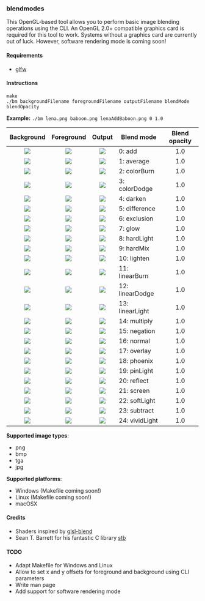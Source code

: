 ### blendmodes
This OpenGL-based tool allows you to perform basic image blending operations using the CLI. An OpenGL 2.0+ compatible graphics card is required for this tool to work. Systems without a graphics card are currently out of luck. However, software rendering mode is coming soon!

#### Requirements
* [glfw](http://www.glfw.org/)

#### Instructions
```
make
./bm backgroundFilename foregroundFilename outputFilename blendMode blendOpacity
```

**Example:** ```./bm lena.png baboon.png lenaAddBaboon.png 0 1.0```

| Background                           | Foreground                           | Output                               | Blend mode      | Blend opacity |
|:------------------------------------:|:------------------------------------:|:------------------------------------:|-----------------|:-------------:|
| ![](https://i.imgur.com/dwnT1rz.png) | ![](https://i.imgur.com/EpcbGTg.png) | ![](https://i.imgur.com/sJzhepN.png) | 0: add          | 1.0           |
| ![](https://i.imgur.com/dwnT1rz.png) | ![](https://i.imgur.com/EpcbGTg.png) | ![](https://i.imgur.com/gIQKb3f.png) | 1: average      | 1.0           |
| ![](https://i.imgur.com/dwnT1rz.png) | ![](https://i.imgur.com/EpcbGTg.png) | ![](https://i.imgur.com/DIOdLqq.png) | 2: colorBurn    | 1.0           |
| ![](https://i.imgur.com/dwnT1rz.png) | ![](https://i.imgur.com/EpcbGTg.png) | ![](https://i.imgur.com/hpqmcGh.png) | 3: colorDodge   | 1.0           |
| ![](https://i.imgur.com/dwnT1rz.png) | ![](https://i.imgur.com/EpcbGTg.png) | ![](https://i.imgur.com/hi2flFf.png) | 4: darken       | 1.0           |
| ![](https://i.imgur.com/dwnT1rz.png) | ![](https://i.imgur.com/EpcbGTg.png) | ![](https://i.imgur.com/jEpFxqG.png) | 5: difference   | 1.0           |
| ![](https://i.imgur.com/dwnT1rz.png) | ![](https://i.imgur.com/EpcbGTg.png) | ![](https://i.imgur.com/SYARHnF.png) | 6: exclusion    | 1.0           |
| ![](https://i.imgur.com/dwnT1rz.png) | ![](https://i.imgur.com/EpcbGTg.png) | ![](https://i.imgur.com/F7bmvGc.png) | 7: glow         | 1.0           |
| ![](https://i.imgur.com/dwnT1rz.png) | ![](https://i.imgur.com/EpcbGTg.png) | ![](https://i.imgur.com/LNGswtP.png) | 8: hardLight    | 1.0           |
| ![](https://i.imgur.com/dwnT1rz.png) | ![](https://i.imgur.com/EpcbGTg.png) | ![](https://i.imgur.com/8mMOOJ2.png) | 9: hardMix      | 1.0           |
| ![](https://i.imgur.com/dwnT1rz.png) | ![](https://i.imgur.com/EpcbGTg.png) | ![](https://i.imgur.com/LxQwUtK.png) | 10: lighten     | 1.0           |
| ![](https://i.imgur.com/dwnT1rz.png) | ![](https://i.imgur.com/EpcbGTg.png) | ![](https://i.imgur.com/FgIlJ0n.png) | 11: linearBurn  | 1.0           |
| ![](https://i.imgur.com/dwnT1rz.png) | ![](https://i.imgur.com/EpcbGTg.png) | ![](https://i.imgur.com/6BkFVwn.png) | 12: linearDodge | 1.0           |
| ![](https://i.imgur.com/dwnT1rz.png) | ![](https://i.imgur.com/EpcbGTg.png) | ![](https://i.imgur.com/9ABKRwO.png) | 13: linearLight | 1.0           |
| ![](https://i.imgur.com/dwnT1rz.png) | ![](https://i.imgur.com/EpcbGTg.png) | ![](https://i.imgur.com/OO19r9v.png) | 14: multiply    | 1.0           |
| ![](https://i.imgur.com/dwnT1rz.png) | ![](https://i.imgur.com/EpcbGTg.png) | ![](https://i.imgur.com/BoUOVcG.png) | 15: negation    | 1.0           |
| ![](https://i.imgur.com/dwnT1rz.png) | ![](https://i.imgur.com/EpcbGTg.png) | ![](https://i.imgur.com/aSErNpA.png) | 16: normal      | 1.0           |
| ![](https://i.imgur.com/dwnT1rz.png) | ![](https://i.imgur.com/EpcbGTg.png) | ![](https://i.imgur.com/2bOSFpw.png) | 17: overlay     | 1.0           |
| ![](https://i.imgur.com/dwnT1rz.png) | ![](https://i.imgur.com/EpcbGTg.png) | ![](https://i.imgur.com/wI9IYrO.png) | 18: phoenix     | 1.0           |
| ![](https://i.imgur.com/dwnT1rz.png) | ![](https://i.imgur.com/EpcbGTg.png) | ![](https://i.imgur.com/GtZEqfS.png) | 19: pinLight    | 1.0           |
| ![](https://i.imgur.com/dwnT1rz.png) | ![](https://i.imgur.com/EpcbGTg.png) | ![](https://i.imgur.com/Ae9wLEU.png) | 20: reflect     | 1.0           |
| ![](https://i.imgur.com/dwnT1rz.png) | ![](https://i.imgur.com/EpcbGTg.png) | ![](https://i.imgur.com/RuGGGGh.png) | 21: screen      | 1.0           |
| ![](https://i.imgur.com/dwnT1rz.png) | ![](https://i.imgur.com/EpcbGTg.png) | ![](https://i.imgur.com/CMObCms.png) | 22: softLight   | 1.0           |
| ![](https://i.imgur.com/dwnT1rz.png) | ![](https://i.imgur.com/EpcbGTg.png) | ![](https://i.imgur.com/UkCt810.png) | 23: subtract    | 1.0           |
| ![](https://i.imgur.com/dwnT1rz.png) | ![](https://i.imgur.com/EpcbGTg.png) | ![](https://i.imgur.com/AdM5OkV.png) | 24: vividLight  | 1.0           |

**Supported image types**:
* png
* bmp
* tga
* jpg

**Supported platforms**:
* Windows (Makefile coming soon!)
* Linux (Makefile coming soon!)
* macOSX

#### Credits
* Shaders inspired by [glsl-blend](https://github.com/jamieowen/glsl-blend)
* Sean T. Barrett for his fantastic C library [stb](https://github.com/nothings/stb)

#### TODO
* Adapt Makefile for Windows and Linux
* Allow to set x and y offsets for foreground and background using CLI parameters
* Write man page
* Add support for software rendering mode
